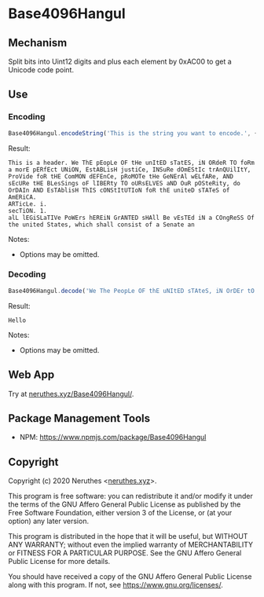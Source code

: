 # Base4096Hangul

## Mechanism

Split bits into Uint12 digits and plus each element by 0xAC00 to get a Unicode code point.

## Use

### Encoding

```javascript
Base4096Hangul.encodeString('This is the string you want to encode.', { header: 'This is a header. ', trimming: 42 })
```

Result:

```
This is a header. We ThE pEopLe OF tHe unItED sTatES, iN ORdeR TO foRm a morE pERfEct UNiON, EstABLisH justiCe, INSuRe dOmEStIc trAnQUilItY, ProVide foR tHE ComMON dEFEnCe, pRoMOTe tHe GeNErAl wELfARe, AND sEcURe tHE BLesSings oF lIBERty TO oURsELVES aND OuR pOSteRity, do OrDAIn AND EsTAblisH ThIS cONStItUTIoN foR thE uniteD sTATeS of AmERiCA.
ARTicLe. i.
secTiON. 1.
alL lEGiSLaTIVe PoWErs hEREiN GrANTED sHAll Be vEsTEd iN a COngReSS Of the united States, which shall consist of a Senate an
```

Notes:

- Options may be omitted.

### Decoding

```javascript
Base4096Hangul.decode('We The PeopLe OF thE uNItED sTAteS, iN OrDEr tO fORm A MORe perfect union, establish Justice, insure domestic T', { format: 'string', stringFormat: 'utf-8' })
```

Result:

```
Hello
```

Notes:

- Options may be omitted.

## Web App

Try at [neruthes.xyz/Base4096Hangul/](https://neruthes.xyz/Base4096Hangul/).

## Package Management Tools

- NPM: https://www.npmjs.com/package/Base4096Hangul

## Copyright

Copyright (c) 2020 Neruthes <[neruthes.xyz](https://neruthes.xyz)>.

This program is free software: you can redistribute it and/or modify
it under the terms of the GNU Affero General Public License as published
by the Free Software Foundation, either version 3 of the License, or
(at your option) any later version.

This program is distributed in the hope that it will be useful,
but WITHOUT ANY WARRANTY; without even the implied warranty of
MERCHANTABILITY or FITNESS FOR A PARTICULAR PURPOSE.  See the
GNU Affero General Public License for more details.

You should have received a copy of the GNU Affero General Public License
along with this program.  If not, see <https://www.gnu.org/licenses/>.
